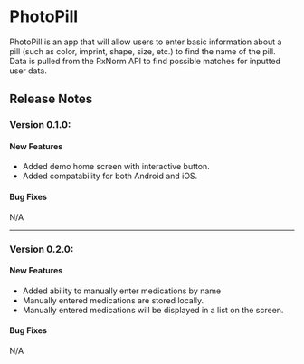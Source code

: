 # PhotoPill
PhotoPill is an app that will allow users to enter basic information about a pill (such as color, imprint, shape, size, etc.) to find the name of the pill. Data is pulled from the RxNorm API to find possible matches for inputted user data.


## Release Notes

### Version 0.1.0:
#### New Features
* Added demo home screen with interactive button.
* Added compatability for both Android and iOS.

#### Bug Fixes
N/A

---
### Version 0.2.0:
#### New Features
* Added ability to manually enter medications by name
* Manually entered medications are stored locally.
* Manually entered medications will be displayed in a list on the screen.

#### Bug Fixes
N/A
